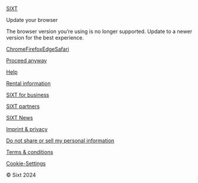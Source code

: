 [SIXT](https://www.sixt.com/unsupportedbrowser/)

Update your browser

The browser version you’re using is no longer supported. Update to a newer version for the best experience.

[Chrome](https://www.google.com/intl/en-US/chrome/)[Firefox](https://www.mozilla.org/en-US/firefox/new/)[Edge](https://www.microsoft.com/en-US/edge)[Safari](https://support.apple.com/en_US/downloads/safari)

[Proceed anyway](https://www.sixt.com/php/reservation)

[Help](https://www.sixt.com/help-center/)

[Rental information](https://www.sixt.com/rental-information/)

[SIXT for business](https://corporate.sixt.com/?utm_source=sixt.com&utm_medium=retail-website-referral&utm_campaign=US_US_btob_SITEWIDE-FOOTER_ALL_GT&utm_content=Textlink-BusinessCustomer&utm_term=b2b_ref)

[SIXT partners](https://www.sixt.com/partners/)

[SIXT News](https://www.sixt.com/magazine/)

[Imprint & privacy](https://www.sixt.com/pages/privacy/)

[Do not share or sell my personal information](#)

[Terms & conditions](https://www.sixt.com/pages/terms-conditions/)

[Cookie-Settings](#)

© Sixt 2024